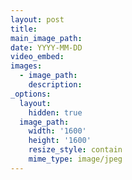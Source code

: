 ```yaml
---
layout: post
title:
main_image_path:
date: YYYY-MM-DD
video_embed:
images:
  - image_path:
    description:
_options:
  layout:
    hidden: true
  image_path:
    width: '1600'
    height: '1600'
    resize_style: contain
    mime_type: image/jpeg
---
```


